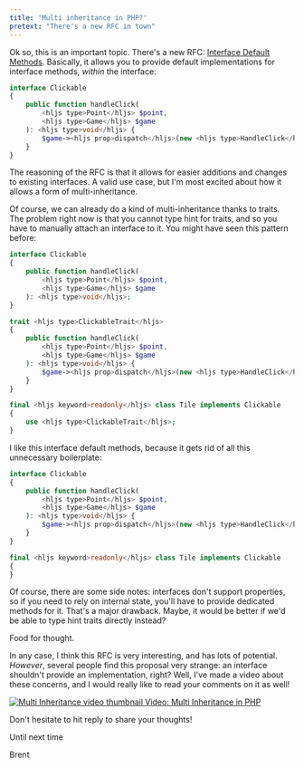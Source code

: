 ```yaml
---
title: 'Multi inheritance in PHP?'
pretext: "There's a new RFC in town"
---
```


Ok so, this is an important topic. There's a new RFC: [Interface Default Methods](https://aggregate.stitcher.io/post/adf2ee9f-095f-478a-8700-f7a2ecbe8b1a). Basically, it allows you to provide default implementations for interface methods, _within_ the interface:

```php
interface Clickable 
{
    public function handleClick(
        <hljs type>Point</hljs> $point, 
        <hljs type>Game</hljs> $game
    ): <hljs type>void</hljs> {
        $game-><hljs prop>dispatch</hljs>(new <hljs type>HandleClick</hljs>($this));
    }
}
```

The reasoning of the RFC is that it allows for easier additions and changes to existing interfaces. A valid use case, but I'm most excited about how it allows a form of multi-inheritance.

Of course, we can already do a kind of multi-inheritance thanks to traits. The problem right now is that you cannot type hint for traits, and so you have to manually attach an interface to it. You might have seen this pattern before:

```php
interface Clickable 
{
    public function handleClick(
        <hljs type>Point</hljs> $point, 
        <hljs type>Game</hljs> $game
    ): <hljs type>void</hljs>;
}

trait <hljs type>ClickableTrait</hljs>
{
    public function handleClick(
        <hljs type>Point</hljs> $point, 
        <hljs type>Game</hljs> $game
    ): <hljs type>void</hljs> {
        $game-><hljs prop>dispatch</hljs>(new <hljs type>HandleClick</hljs>($this));
    }
}

final <hljs keyword>readonly</hljs> class Tile implements Clickable
{
    use <hljs type>ClickableTrait</hljs>;
}
```

I like this interface default methods, because it gets rid of all this unnecessary boilerplate:


```php
interface Clickable 
{
    public function handleClick(
        <hljs type>Point</hljs> $point, 
        <hljs type>Game</hljs> $game
    ): <hljs type>void</hljs> {
        $game-><hljs prop>dispatch</hljs>(new <hljs type>HandleClick</hljs>($this));
    }
}

final <hljs keyword>readonly</hljs> class Tile implements Clickable
{
}
```

Of course, there are some side notes: interfaces don't support properties, so if you need to rely on internal state, you'll have to provide dedicated methods for it. That's a major drawback. Maybe, it would be better if we'd be able to type hint traits directly instead?

Food for thought. 

In any case, I think this RFC is very interesting, and has lots of potential. *However*, several people find this proposal very strange: an interface shouldn't provide an implementation, right? Well, I've made a video about these concerns, and I would really like to read your comments on it as well!

<p>
<a href="https://aggregate.stitcher.io/post/4ca4c3c9-3ae0-4d14-8c9b-671da41b13ca">
<img src="https://stitcher.io/resources/img/static/multi-inheritance.png" alt="Multi Inheritance video thumbnail" />

<span>
Video: Multi Inheritance in PHP
</span>
</a>
</p>

Don't hesitate to hit reply to share your thoughts!

Until next time

Brent